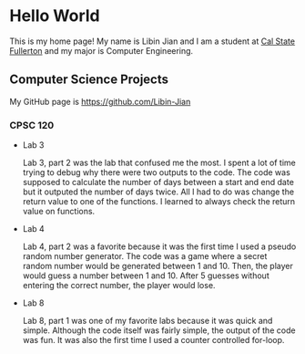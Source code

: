 # Hello World

This is my home page! My name is Libin Jian and I am a student at [Cal State Fullerton](http://www.fullerton.edu/) and my major is Computer Engineering.

## Computer Science Projects 

My GitHub page is https://github.com/Libin-Jian

### CPSC 120
* Lab 3

    Lab 3, part 2 was the lab that confused me the most. I spent a lot of time trying to debug why there were two outputs to the code. The code was supposed to calculate the number of days between a start and end date but it outputed the number of days twice. All I had to do was change the return value to one of the functions. I learned to always check the return value on functions.

* Lab 4

    Lab 4, part 2 was a favorite because it was the first time I used a pseudo random number generator. The code was a game where a secret random number would be generated between 1 and 10. Then, the player would guess a number between 1 and 10. After 5 guesses without entering the correct number, the player would lose. 

* Lab 8

    Lab 8, part 1 was one of my favorite labs because it was quick and simple. Although the code itself was fairly simple, the output of the code was fun. It was also the first time I used a counter controlled for-loop. 
